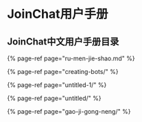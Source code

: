 # JoinChat用户手册

## JoinChat中文用户手册目录

{% page-ref page="ru-men-jie-shao.md" %}

{% page-ref page="creating-bots/" %}

{% page-ref page="untitled-1/" %}

{% page-ref page="untitled/" %}

{% page-ref page="gao-ji-gong-neng/" %}

